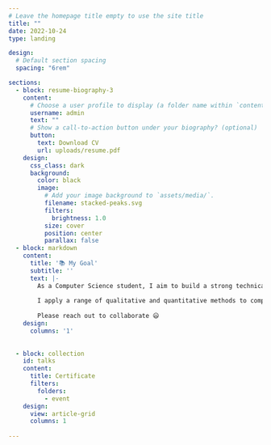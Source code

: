 ```yaml
---
# Leave the homepage title empty to use the site title
title: ""
date: 2022-10-24
type: landing

design:
  # Default section spacing 
  spacing: "6rem"

sections:
  - block: resume-biography-3
    content:
      # Choose a user profile to display (a folder name within `content/authors/`)
      username: admin
      text: ""
      # Show a call-to-action button under your biography? (optional)
      button:
        text: Download CV
        url: uploads/resume.pdf
    design:
      css_class: dark
      background:
        color: black
        image:
          # Add your image background to `assets/media/`.
          filename: stacked-peaks.svg
          filters:
            brightness: 1.0
          size: cover
          position: center
          parallax: false
  - block: markdown
    content:
      title: '📚 My Goal'
      subtitle: ''
      text: |-
        As a Computer Science student, I aim to build a strong technical foundation and specialize in cybersecurity to create impactful solutions for data safety. My focus is on gaining hands-on experience, contributing to innovative projects, and preparing to make a meaningful impact in the tech industry.
    
        I apply a range of qualitative and quantitative methods to comprehensively investigate the role of science and technology in the economy.
        
        Please reach out to collaborate 😃
    design:
      columns: '1'
 
 
  - block: collection
    id: talks
    content:
      title: Certificate
      filters:
        folders:
          - event
    design:
      view: article-grid
      columns: 1
  
---
```

